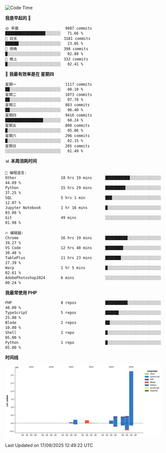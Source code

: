 <!--START_SECTION:waka-->
![Code Time](http://img.shields.io/badge/Code%20Time-4%2C190%20hrs%2044%20mins-blue)

**我是早起的 🐤** 

```text
🌞 早晨                     9887 commits        ██████████████████░░░░░░░   71.66 % 
🌆 白天                     3181 commits        ██████░░░░░░░░░░░░░░░░░░░   23.05 % 
🌃 傍晚                     398 commits         █░░░░░░░░░░░░░░░░░░░░░░░░   02.88 % 
🌙 晚上                     332 commits         █░░░░░░░░░░░░░░░░░░░░░░░░   02.41 % 
```
📅 **我最有效率是在 星期四** 

```text
星期一                      1117 commits        ██░░░░░░░░░░░░░░░░░░░░░░░   08.10 % 
星期二                      1073 commits        ██░░░░░░░░░░░░░░░░░░░░░░░   07.78 % 
星期三                      883 commits         ██░░░░░░░░░░░░░░░░░░░░░░░   06.40 % 
星期四                      9416 commits        █████████████████░░░░░░░░   68.24 % 
星期五                      808 commits         █░░░░░░░░░░░░░░░░░░░░░░░░   05.86 % 
星期六                      296 commits         █░░░░░░░░░░░░░░░░░░░░░░░░   02.15 % 
星期日                      205 commits         ░░░░░░░░░░░░░░░░░░░░░░░░░   01.49 % 
```


📊 **本周消耗时间** 

```text
💬 编程语言: 
Other                    18 hrs 19 mins      ███████████░░░░░░░░░░░░░░   44.09 % 
Python                   15 hrs 29 mins      █████████░░░░░░░░░░░░░░░░   37.25 % 
SQL                      5 hrs 1 min         ███░░░░░░░░░░░░░░░░░░░░░░   12.07 % 
Jupyter Notebook         1 hr 16 mins        █░░░░░░░░░░░░░░░░░░░░░░░░   03.08 % 
Git                      49 mins             ░░░░░░░░░░░░░░░░░░░░░░░░░   01.98 % 

🔥 编辑器: 
Chrome                   16 hrs 19 mins      ██████████░░░░░░░░░░░░░░░   39.27 % 
VS Code                  12 hrs 40 mins      ████████░░░░░░░░░░░░░░░░░   30.48 % 
TablePlus                11 hrs 23 mins      ███████░░░░░░░░░░░░░░░░░░   27.39 % 
Warp                     1 hr 5 mins         █░░░░░░░░░░░░░░░░░░░░░░░░   02.61 % 
AdobePhotoshop2024       6 mins              ░░░░░░░░░░░░░░░░░░░░░░░░░   00.24 % 
```

**我最常使用 PHP** 

```text
PHP                      8 repos             ██████████░░░░░░░░░░░░░░░   40.00 % 
TypeScript               5 repos             ██████░░░░░░░░░░░░░░░░░░░   25.00 % 
Blade                    2 repos             ██░░░░░░░░░░░░░░░░░░░░░░░   10.00 % 
Shell                    1 repo              █░░░░░░░░░░░░░░░░░░░░░░░░   05.00 % 
Python                   1 repo              █░░░░░░░░░░░░░░░░░░░░░░░░   05.00 % 
```



**时间线**

![Lines of Code chart](https://raw.githubusercontent.com/abrahamgreyson/abrahamgreyson/main/assets/bar_graph.png)


 Last Updated on 17/09/2025 12:49:22 UTC
<!--END_SECTION:waka-->
